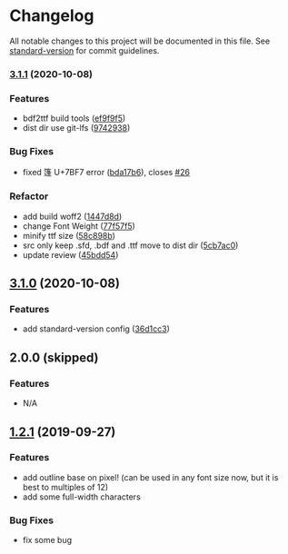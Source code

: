 # Changelog

All notable changes to this project will be documented in this file. See [standard-version](https://github.com/conventional-changelog/standard-version) for commit guidelines.

### [3.1.1](https://github.com/SolidZORO/zpix-pixel-font/compare/v3.1.0...v3.1.1) (2020-10-08)


### Features

* bdf2ttf build tools ([ef9f9f5](https://github.com/SolidZORO/zpix-pixel-font/commit/ef9f9f5cdf9536a4e97058a1644cba6d34a06981))
* dist dir use git-lfs ([9742938](https://github.com/SolidZORO/zpix-pixel-font/commit/97429383618cbf2edefdad126ea2deb9c8002063))


### Bug Fixes

* fixed 篷 U+7BF7 error ([bda17b6](https://github.com/SolidZORO/zpix-pixel-font/commit/bda17b6b5f464c9db01d3f12bd90adc27587a386)), closes [#26](https://github.com/SolidZORO/zpix-pixel-font/issues/26)


### Refactor

* add build woff2 ([1447d8d](https://github.com/SolidZORO/zpix-pixel-font/commit/1447d8d0d4a2d6236d0bc892dba4c0b8beed5d6d))
* change Font Weight ([77f57f5](https://github.com/SolidZORO/zpix-pixel-font/commit/77f57f5121fe219f7a067091833bfe112e85b4a0))
* minify ttf size ([58c898b](https://github.com/SolidZORO/zpix-pixel-font/commit/58c898b06cd777866ddeef46e8dc2459b095e1ed))
* src only keep .sfd, .bdf and .ttf move to dist dir ([5cb7ac0](https://github.com/SolidZORO/zpix-pixel-font/commit/5cb7ac000f22c544095c55778775f8190c5ccc90))
* update review ([45bdd54](https://github.com/SolidZORO/zpix-pixel-font/commit/45bdd54ef81b7313ae51cec6aaf448fbbce8da52))

## [3.1.0](https://github.com/SolidZORO/zpix-pixel-font/compare/v3.0.2...v3.1.0) (2020-10-08)


### Features

* add standard-version config ([36d1cc3](https://github.com/SolidZORO/zpix-pixel-font/commit/36d1cc3633bc1b6149ef203672a7c3ea26b3f9ad))


## 2.0.0 (skipped)

### Features

* N/A


## [1.2.1](https://github.com/SolidZORO/zpix-pixel-font/compare/v1.2.1...v1.2.1) (2019-09-27)


### Features

* add outline base on pixel! (can be used in any font size now, but it is best to multiples of 12)
* add some full-width characters

### Bug Fixes

* fix some bug
